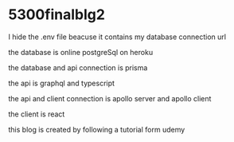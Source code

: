 # 5300finalblg2

I hide the .env file beacuse it contains my database connection url

the database is online postgreSql on heroku

the database and api connection is prisma

the api is graphql and typescript

the api and client connection is apollo server and apollo client

the client is react

this blog is created by following a tutorial form udemy
